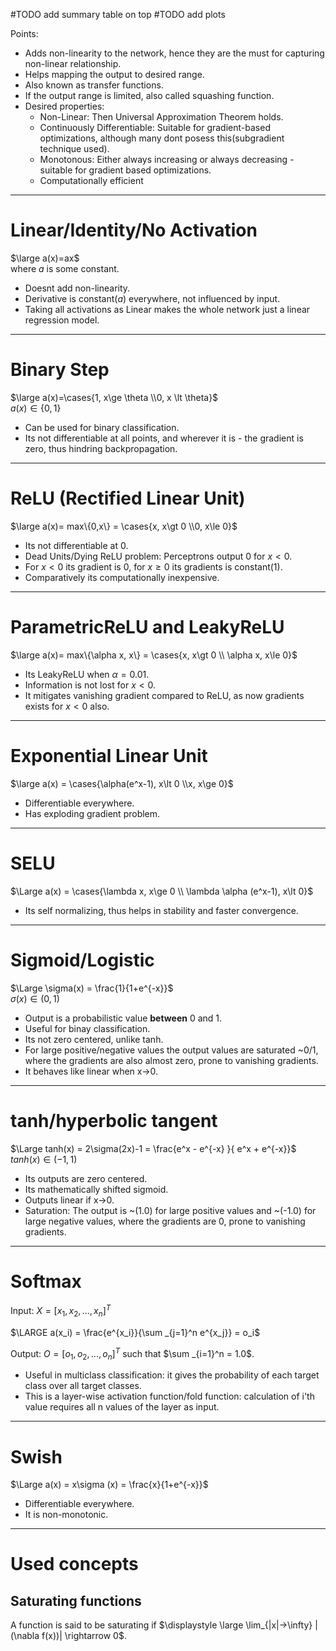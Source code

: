 #TODO add summary table on top
#TODO add plots

Points:
- Adds non-linearity to the network, hence they are the must for capturing non-linear relationship.
- Helps mapping the output to desired range.
- Also known as transfer functions.
- If the output range is limited, also called squashing function.
- Desired properties:
	- Non-Linear: Then Universal Approximation Theorem holds.
	- Continuously Differentiable: Suitable for gradient-based optimizations, although many dont posess this(subgradient technique used).
	- Monotonous: Either always increasing or always decreasing - suitable for gradient based optimizations.
	- Computationally efficient
----
# Linear/Identity/No Activation
$\large a(x)=ax$  
where $a$ is some constant.  

- Doesnt add non-linearity.
- Derivative is constant($a$) everywhere, not influenced by input.
- Taking all activations as Linear makes the whole network just a linear regression model.
----
# Binary Step
$\large a(x)=\cases{1, x\ge \theta \\0, x \lt \theta}$  
$a(x)\in \{0,1\}$  

- Can be used for binary classification.
- Its not differentiable at all points, and wherever it is - the gradient is zero, thus hindring backpropagation. 
----
# ReLU (Rectified Linear Unit)
$\large a(x)= max\{0,x\} = \cases{x, x\gt 0 \\0, x\le 0}$  

- Its not differentiable at 0.
- Dead Units/Dying ReLU problem: Perceptrons output 0 for $x<0$.
- For $x<0$ its gradient is 0, for $x\ge0$ its gradients is constant($1$).
- Comparatively its computationally inexpensive.
----
# ParametricReLU and LeakyReLU
$\large a(x)= max\{\alpha x, x\} = \cases{x, x\gt 0 \\ \alpha x, x\le 0}$  

- Its LeakyReLU when $\alpha = 0.01$.
- Information is not lost for $x<0$.
- It mitigates vanishing gradient compared to ReLU, as now gradients exists for $x<0$ also.
----
# Exponential Linear Unit
$\large a(x) = \cases{\alpha(e^x-1), x\lt 0   \\x, x\ge 0}$  

- Differentiable everywhere.
- Has exploding gradient problem.
----
# SELU
$\Large a(x) = \cases{\lambda x, x\ge 0   \\ \lambda \alpha (e^x-1), x\lt 0}$  

- Its self normalizing, thus helps in stability and faster convergence.
----
# Sigmoid/Logistic
$\Large \sigma(x) = \frac{1}{1+e^{-x}}$  
$\sigma (x) \in (0,1)$  

- Output is a probabilistic value **between** 0 and 1.
- Useful for binay classification.
- Its not zero centered, unlike tanh.
- For large positive/negative values the output values are saturated ~0/1, where the gradients are also almost zero, prone to vanishing gradients.
- It behaves like linear when x->0.
----
# tanh/hyperbolic tangent
$\Large tanh(x) = 2\sigma(2x)-1 = \frac{e^x - e^{-x} }{ e^x + e^{-x}}$  
$tanh(x)\in (-1,1)$  

- Its outputs are zero centered.
- Its mathematically shifted sigmoid.
- Outputs linear if x->0.
- Saturation: The output is ~(1.0) for large positive values and ~(-1.0) for large negative values, where the gradients are 0, prone to vanishing gradients.
----
# Softmax
Input: $X=[x_1,x_2,...,x_n]^T$   

$\LARGE a(x_i) = \frac{e^{x_i}}{\sum _{j=1}^n e^{x_j}} = o_i$

Output: $O=[o_1,o_2,...,o_n]^T$ such that $\sum _{i=1}^n = 1.0$.  

- Useful in multiclass classification: it gives the probability of each target class over all target classes. 
- This is a layer-wise activation function/fold function: calculation of i'th value requires all n values of the layer as input.
----
# Swish
$\Large a(x) = x\sigma (x) = \frac{x}{1+e^{-x}}$  

- Differentiable everywhere.
- It is non-monotonic.
----
# Used concepts

## Saturating functions
A function is said to be saturating if $\displaystyle \large \lim_{|x|->\infty} |(\nabla f(x))| \rightarrow 0$.
